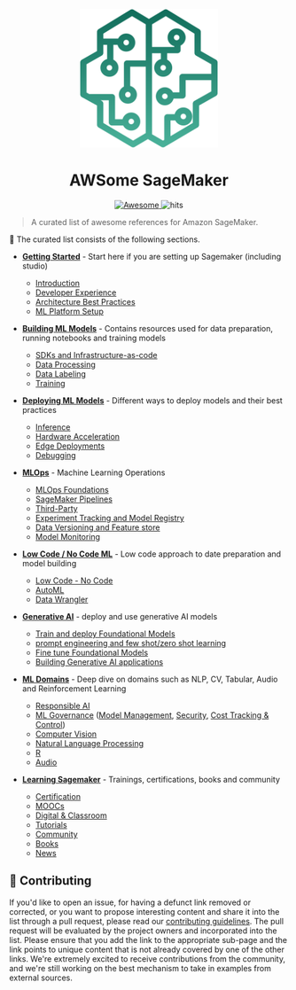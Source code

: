 <div align="center">
  <a href="https://aws.amazon.com/sagemaker/">
  <img width="250" height="250"  src="img/awesome-sagemaker-intro.svg" alt="SageMaker"></a>
</div>
<h1 align="center">
	AWSome SageMaker
</h1>
<div align="center">
  <a href="https://github.com/sindresorhus/awesome">
  <img src="https://awesome.re/badge.svg" alt="Awesome">
  </a>
  <img src="https://hits.seeyoufarm.com/api/count/incr/badge.svg?url=https%3A%2F%2Fgithub.com%2Fsofianhamiti%2Fawesome-sagemaker&count_bg=%23198ED5&title_bg=%23555555&icon=&icon_color=%23E7E7E7&title=hits&edge_flat=false" alt="hits">
</div>

> A curated list of awesome references for Amazon SageMaker.

:ledger: The curated list consists of the following sections.  

* [**Getting Started**](./getting_started.md)  - Start here if you are setting up Sagemaker (including studio)
  - [Introduction](./getting_started.md#introduction)
  - [Developer Experience](./getting_started.md#developer-experience)
  - [Architecture Best Practices](./getting_started.md#architecture-best-practices) 
  - [ML Platform Setup](./getting_started.md#ml-platform-setup)

* [**Building ML Models**](building_ml_models.md) - Contains resources used for data preparation, running notebooks and training models
  - [SDKs and Infrastructure-as-code](./building_ml_models.md#sdks--infrastructure-as-code)
  - [Data Processing](./building_ml_models.md#data-processing)     
  - [Data Labeling](./building_ml_models.md#data-labeling)
  - [Training](./building_ml_models.md#training)

* [**Deploying ML Models**](deploying_ml_models.md) - Different ways to deploy models and their best practices
  - [Inference](./deploying_ml_models.md#inference)
  - [Hardware Acceleration](./deploying_ml_models.md#hardware-acceleration)
  - [Edge Deployments](./deploying_ml_models.md#edge-deployments)
  - [Debugging](./deploying_ml_models.md#debugging)  

* [**MLOps**](mlops.md) - Machine Learning Operations
  - [MLOps Foundations](./mlops.md#mlops-foundations)
  - [SageMaker Pipelines](./mlops.md#sagemaker-pipelines)
  - [Third-Party](./mlops.md#using-third-party) 
  - [Experiment Tracking and Model Registry](./mlops.md#experiment-tracking--model-registry)
  - [Data Versioning and Feature store](./mlops.md#data-versioning--feature-store)
  - [Model Monitoring](./mlops.md#model-monitoring)

* [**Low Code / No Code ML**](low_code_no_code_ml.md) - Low code approach to date preparation and model building
  - [Low Code - No Code](./low_code_no_code_ml.md#low-code-no-code)
  - [AutoML](./low_code_no_code_ml.md#automl)
  - [Data Wrangler](./low_code_no_code_ml.md#data-wrangler)

* [**Generative AI**](generative_ai.md) - deploy and use generative AI models
  - [Train and deploy Foundational Models](./generative_ai.md#train-and-deploy-foundational-models)
  - [prompt engineering and few shot/zero shot learning](./generative_ai.md#prompt-engineering-and-few-shotzero-shot-learning)
  - [Fine tune Foundational Models](https://github.com/aws-samples/awesome-sagemaker/blob/main/generative_ai.md#fine-tune-foundational-models)
  - [Building Generative AI applications](./generative_ai.md#generative-ai-applications)

* [**ML Domains**](ml_domains.md) - Deep dive on domains such as NLP, CV, Tabular, Audio and Reinforcement Learning
  - [Responsible AI](./ml_domains.md#responsible-ai)
  - [ML Governance](./ml_domains.md#ml-governance) ([Model Management](./ml_domains.md#model-management), [Security](./ml_domains.md#security), [Cost Tracking & Control](./ml_domains.md#cost-tracking--control))
  - [Computer Vision](./ml_domains.md#computer-vision)
  - [Natural Language Processing](./ml_domains.md#natural-language-processing)
  - [R](./ml_domains.md#r)
  - [Audio](./ml_domains.md#audio)

* [**Learning Sagemaker**](learning_sagemaker.md) - Trainings, certifications, books and community
  - [Certification](learning_sagemaker.md#certification)
  - [MOOCs](learning_sagemaker.md#moocs)
  - [Digital & Classroom](learning_sagemaker.md#digital--classroom)
  - [Tutorials](learning_sagemaker.md#tutorials)
  - [Community](learning_sagemaker.md#community)
  - [Books](learning_sagemaker.md#books)
  - [News](learning_sagemaker.md#news)

## :handshake: Contributing

If you'd like to open an issue, for having a defunct link removed or corrected, or you want to propose interesting content and share it into the list through a pull request, please read our [contributing guidelines](./CONTRIBUTING.md).
The pull request will be evaluated by the project owners and incorporated into the list. Please ensure that you add the link to the appropriate sub-page and the link points to unique content that is not already covered by one of the other links.
We're extremely excited to receive contributions from the community, and we're still working on the best mechanism to take in examples from external sources.
